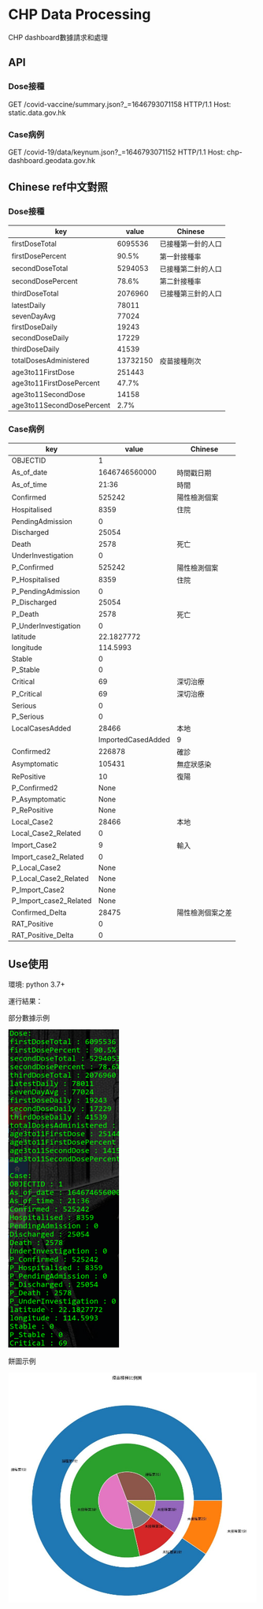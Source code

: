 # CHP Data Processing

CHP dashboard數據請求和處理

## API

### Dose接種

GET /covid-vaccine/summary.json?_=1646793071158 HTTP/1.1
Host: static.data.gov.hk

### Case病例

GET /covid-19/data/keynum.json?_=1646793071152 HTTP/1.1
Host: chp-dashboard.geodata.gov.hk

## Chinese ref中文對照

### Dose接種

|key|value|Chinese|
|---|---|---|
|firstDoseTotal|6095536|已接種第一針的人口|
|firstDosePercent|90.5%|第一針接種率|
|secondDoseTotal|5294053|已接種第二針的人口|
|secondDosePercent|78.6%|第二針接種率|
|thirdDoseTotal|2076960|已接種第三針的人口|
|latestDaily|78011|
|sevenDayAvg|77024|
|firstDoseDaily|19243|
|secondDoseDaily|17229|
|thirdDoseDaily|41539|
|totalDosesAdministered|13732150|疫苗接種劑次|
|age3to11FirstDose|251443|
|age3to11FirstDosePercent|47.7%
|age3to11SecondDose|14158|
|age3to11SecondDosePercent|2.7%

### Case病例
|key|value|Chinese|
|---|---|---|
|OBJECTID|1|
|As_of_date|1646746560000|時間戳日期
|As_of_time|21:36|時間|
|Confirmed|525242|陽性檢測個案
|Hospitalised|8359|住院|
|PendingAdmission|0|
|Discharged|25054|
|Death|2578|死亡|
|UnderInvestigation|0|
|P_Confirmed|525242|陽性檢測個案|
|P_Hospitalised|8359|住院|
|P_PendingAdmission|0|
|P_Discharged|25054|
|P_Death|2578|死亡|
|P_UnderInvestigation|0|
|latitude|22.1827772|
|longitude|114.5993|
|Stable|0|
|P_Stable|0|
|Critical|69|深切治療|
|P_Critical|69|深切治療|
|Serious|0|
|P_Serious|0|
|LocalCasesAdded|28466|本地|
||ImportedCasedAdded|9|輸入|
|Confirmed2|226878|確診|
|Asymptomatic|105431|無症狀感染|
|RePositive|10|復陽|
|P_Confirmed2|None|
|P_Asymptomatic|None|
|P_RePositive|None|
|Local_Case2|28466|本地|
|Local_Case2_Related|0|
|Import_Case2|9|輸入|
|Import_case2_Related|0|
|P_Local_Case2|None|
|P_Local_Case2_Related|None|
|P_Import_Case2|None|
|P_Import_case2_Related|None|
|Confirmed_Delta|28475|陽性檢測個案之差|
|RAT_Positive|0|
|RAT_Positive_Delta|0|

## Use使用

環境: python 3.7+

運行結果：

部分數據示例

![](pic/screenshot.png)

餅圖示例

![](pic/pie.jpg)
